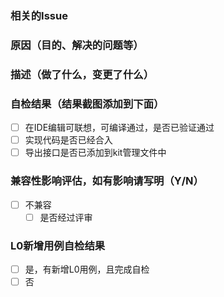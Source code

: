 ### 相关的Issue

### 原因（目的、解决的问题等）

### 描述（做了什么，变更了什么）

### 自检结果（结果截图添加到下面）

- [ ] 在IDE编辑可联想，可编译通过，是否已验证通过
- [ ] 实现代码是否已经合入
- [ ] 导出接口是否已添加到kit管理文件中

### 兼容性影响评估，如有影响请写明（Y/N）

- [ ] 不兼容
  - [ ] 是否经过评审

### L0新增用例自检结果
- [ ] 是，有新增L0用例，且完成自检
- [ ] 否